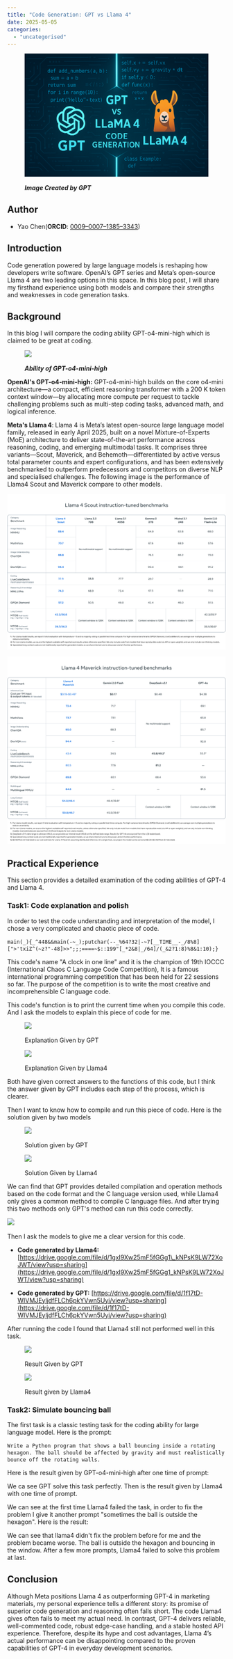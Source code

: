 ```yaml
---
title: "Code Generation: GPT vs Llama 4"
date: 2025-05-05
categories: 
  - "uncategorised"
---
```


<figure>

![](images/06c0db16-6310-47f2-8847-251601537d3f-1024x683.png)

<figcaption>

**_Image Created by GPT_**

</figcaption>

</figure>

## Author

- Yao Chen(**ORCID**: [0009–0007–1385–3343](https://orcid.org/0009-0007-1385-3343))

## Introduction

Code generation powered by large language models is reshaping how developers write software. OpenAI’s GPT series and Meta’s open-source Llama 4 are two leading options in this space. In this blog post, I will share my firsthand experience using both models and compare their strengths and weaknesses in code generation tasks.

## Background

In this blog I will compare the coding ability GPT-o4-mini-high which is claimed to be great at coding.

<figure>

![](images/Screenshot-2025-05-04-at-10.07.04 pm.png)

<figcaption>

**_Ability of GPT-o4-mini-high_**

</figcaption>

</figure>

**OpenAI's GPT-o4-mini-high:** GPT-o4-mini-high builds on the core o4-mini architecture—a compact, efficient reasoning transformer with a 200 K token context window—by allocating more compute per request to tackle challenging problems such as multi-step coding tasks, advanced math, and logical inference.

**Meta's Llama 4**: Llama 4 is Meta’s latest open-source large language model family, released in early April 2025, built on a novel Mixture-of-Experts (MoE) architecture to deliver state-of-the-art performance across reasoning, coding, and emerging multimodal tasks. It comprises three variants—Scout, Maverick, and Behemoth—differentiated by active versus total parameter counts and expert configurations, and has been extensively benchmarked to outperform predecessors and competitors on diverse NLP and specialised challenges. The following image is the performance of Llama4 Scout and Maverick compare to other models.

![](images/488658055_1347378876402143_3412007366291908454_n-1024x725.png)

![](images/488688605_1406312723692874_1536535503366996614_n-1024x874.png)

## Practical Experience

This section provides a detailed examination of the coding abilities of GPT-4 and Llama 4.

### Task1: Code explanation and polish

In order to test the code understanding and interpretation of the model, I chose a very complicated and chaotic piece of code.

```
main(_){_^448&&main(-~_);putchar(--_%64?32|-~7[__TIME__-_/8%8][">'txiZ^(~z?"-48]>>";;;====~$::199"[_*2&8|_/64]/(_&2?1:8)%8&1:10);}
```

This code's name "A clock in one line" and it is the champion of 19th IOCCC (International Chaos C Language Code Competition), It is a famous international programming competition that has been held for 22 sessions so far. The purpose of the competition is to write the most creative and incomprehensible C language code.

This code's function is to print the current time when you compile this code. And I ask the models to explain this piece of code for me.

<figure>

![](images/Screenshot-2025-05-05-at-12.06.09 pm-1024x680.png)

<figcaption>

Explanation Given by GPT

</figcaption>

</figure>

<figure>

![](images/Screenshot-2025-05-05-at-12.21.08 pm-1024x614.png)

<figcaption>

Explanation Given by Llama4

</figcaption>

</figure>

Both have given correct answers to the functions of this code, but I think the answer given by GPT includes each step of the process, which is clearer.

Then I want to know how to compile and run this piece of code. Here is the solution given by two models

<figure>

![](images/Screenshot-2025-05-05-at-12.36.25 pm-1024x524.png)

<figcaption>

Solution given by GPT

</figcaption>

</figure>

<figure>

![](images/Screenshot-2025-05-05-at-12.42.49 pm-1024x484.png)

<figcaption>

Solution Given by Llama4

</figcaption>

</figure>

We can find that GPT provides detailed compilation and operation methods based on the code format and the C language version used, while Llama4 only gives a common method to compile C language files. And after trying this two methods only GPT's method can run this code correctly.

![](images/Screenshot-2025-05-05-at-1.09.39 pm-1024x268.png)

Then I ask the models to give me a clear version for this code.

- **Code generated by Llama4:** [https://drive.google.com/file/d/1gxI9Xw25mF5fGGg1\_kNPsK9LW72XoJWT/view?usp=sharing](https://drive.google.com/file/d/1gxI9Xw25mF5fGGg1_kNPsK9LW72XoJWT/view?usp=sharing)

- **Code generated by GPT:** [https://drive.google.com/file/d/1f17tD-WIVMJEyljdfFLCh6pkYVwn5Uyi/view?usp=sharing](https://drive.google.com/file/d/1f17tD-WIVMJEyljdfFLCh6pkYVwn5Uyi/view?usp=sharing)

After running the code I found that Llama4 still not performed well in this task.

<figure>

![](images/Screenshot-2025-05-05-at-1.39.18 pm-1024x201.png)

<figcaption>

Result Given by GPT

</figcaption>

</figure>

<figure>

![](images/Screenshot-2025-05-05-at-1.39.25 pm-1024x603.png)

<figcaption>

Result given by Llama4

</figcaption>

</figure>

### Task2: Simulate bouncing ball

The first task is a classic testing task for the coding ability for large language model. Here is the prompt:

```
Write a Python program that shows a ball bouncing inside a rotating hexagon. The ball should be affected by gravity and must realistically bounce off the rotating walls.
```

Here is the result given by GPT-o4-mini-high after one time of prompt:

We ca see GPT solve this task perfectly. Then is the result given by Llama4 with one time of prompt.

We can see at the first time Llama4 failed the task, in order to fix the problem I give it another prompt "sometimes the ball is outside the hexagon". Here is the result:

We can see that llama4 didn't fix the problem before for me and the problem became worse. The ball is outside the hexagon and bouncing in the window. After a few more prompts, Llama4 failed to solve this problem at last.

## Conclusion

Although Meta positions Llama 4 as outperforming GPT-4 in marketing materials, my personal experience tells a different story: its promise of superior code generation and reasoning often falls short. The code Llama4 gives often fails to meet my actual need. In contrast, GPT-4 delivers reliable, well-commented code, robust edge-case handling, and a stable hosted API experience. Therefore, despite its hype and cost advantages, Llama 4’s actual performance can be disappointing compared to the proven capabilities of GPT-4 in everyday development scenarios.
